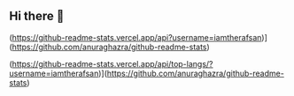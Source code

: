 ## Hi there 👋

(https://github-readme-stats.vercel.app/api?username=iamtherafsan)](https://github.com/anuraghazra/github-readme-stats)

(https://github-readme-stats.vercel.app/api/top-langs/?username=iamtherafsan)](https://github.com/anuraghazra/github-readme-stats)
